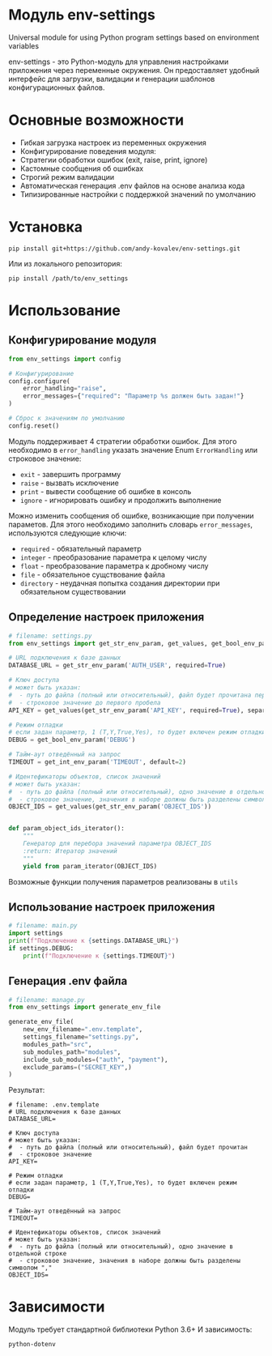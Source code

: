 # Модуль env-settings
Universal module for using Python program settings based on environment variables

env-settings - это Python-модуль для управления настройками приложения через переменные окружения.
Он предоставляет удобный интерфейс для загрузки, валидации и генерации шаблонов конфигурационных файлов.

# Основные возможности
* Гибкая загрузка настроек из переменных окружения
* Конфигурирование поведения модуля:
* Стратегии обработки ошибок (exit, raise, print, ignore)
* Кастомные сообщения об ошибках
* Строгий режим валидации
* Автоматическая генерация .env файлов на основе анализа кода
* Типизированные настройки с поддержкой значений по умолчанию

# Установка
```shell
pip install git+https://github.com/andy-kovalev/env-settings.git
```
Или из локального репозитория:
```shell
pip install /path/to/env_settings
```
# Использование
## Конфигурирование модуля
```python
from env_settings import config

# Конфигурирование
config.configure(
    error_handling="raise",
    error_messages={"required": "Параметр %s должен быть задан!"}
)

# Сброс к значениям по умолчанию
config.reset()
```
Модуль поддерживает 4 стратегии обработки ошибок.
Для этого необходимо в `error_handling` указать значение Enum `ErrorHandling` или строковое значение:
* `exit` - завершить программу
* `raise` - вызвать исключение
* `print` - вывести сообщение об ошибке в консоль
* `ignore` - игнорировать ошибку и продолжить выполнение

Можно изменить сообщения об ошибке, возникающие при получении параметов.
Для этого необходимо заполнить словарь `error_messages`, используются следующие ключи:
* `required` - обязательный параметр
* `integer` - преобразование параметра к целому числу
* `float` - преобразование параметра к дробному числу
* `file` - обязательное сущствование файла
* `directory` - неудачная попытка создания директории при обязательном существовании

## Определение настроек приложения
```python
# filename: settings.py
from env_settings import get_str_env_param, get_values, get_bool_env_param, get_int_env_param, param_iterator

# URL подключения к базе данных
DATABASE_URL = get_str_env_param('AUTH_USER', required=True)

# Ключ доступа
# может быть указан:
#  - путь до файла (полный или относительный), файл будет прочитана первая строка
#  - строковое значение до первого пробела
API_KEY = get_values(get_str_env_param('API_KEY', required=True), separator=' ')[0]

# Режим отладки
# если задан параметр, 1 (T,Y,True,Yes), то будет включен режим отладки
DEBUG = get_bool_env_param('DEBUG')

# Тайм-аут отведённый на запрос
TIMEOUT = get_int_env_param('TIMEOUT', default=2)

# Идентефикаторы объектов, список значений
# может быть указан:
#  - путь до файла (полный или относительный), одно значение в отдельной строке
#  - строковое значение, значения в наборе должны быть разделены символом ","
OBJECT_IDS = get_values(get_str_env_param('OBJECT_IDS'))


def param_object_ids_iterator():
    """
    Генератор для перебора значений параметра OBJECT_IDS
    :return: Итератор значений
    """
    yield from param_iterator(OBJECT_IDS)
```
Возможные функции получения параметров реализованы в `utils`

## Использование настроек приложения
```python
# filename: main.py
import settings
print(f"Подключение к {settings.DATABASE_URL}")
if settings.DEBUG:
    print(f"Подключение к {settings.TIMEOUT}")
```
## Генерация .env файла
```python
# filename: manage.py
from env_settings import generate_env_file

generate_env_file(
    new_env_filename=".env.template",
    settings_filename="settings.py",
    modules_path="src",
    sub_modules_path="modules",
    include_sub_modules=("auth", "payment"),
    exclude_params=("SECRET_KEY",)
)
```
Результат:
```dotenv
# filename: .env.template
# URL подключения к базе данных
DATABASE_URL=

# Ключ доступа
# может быть указан:
#  - путь до файла (полный или относительный), файл будет прочитан
#  - строковое значение
API_KEY=

# Режим отладки
# если задан параметр, 1 (T,Y,True,Yes), то будет включен режим отладки
DEBUG=

# Тайм-аут отведённый на запрос
TIMEOUT=

# Идентефикаторы объектов, список значений
# может быть указан:
#  - путь до файла (полный или относительный), одно значение в отдельной строке
#  - строковое значение, значения в наборе должны быть разделены символом ","
OBJECT_IDS=
```

# Зависимости
Модуль требует стандартной библиотеки Python 3.6+
И зависимость:
```txt
python-dotenv
```
